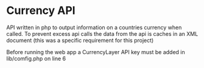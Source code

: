 # Currency API
API written in php to output information on a countries currency when called. 
To prevent excess api calls the data from the api is caches in an XML document (this was a specific requirement for this project)

Before running the web app a CurrencyLayer API key must be added in lib/comfig.php on line 6
